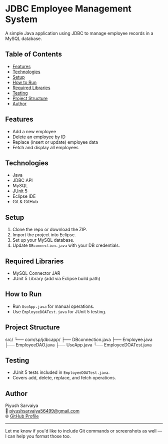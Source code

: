 # JDBC Employee Management System
A simple Java application using JDBC to manage employee records in a MySQL database.

## Table of Contents
- [Features](#features)
- [Technologies](#technologies)
- [Setup](#setup)
- [How to Run](#how-to-run)
- [Required Libraries](#required-libraries)
- [Testing](#testing)
- [Project Structure](#project-structure)
- [Author](#author)

## Features
- Add a new employee
- Delete an employee by ID
- Replace (insert or update) employee data
- Fetch and display all employees

## Technologies
- Java
- JDBC API
- MySQL
- JUnit 5
- Eclipse IDE
- Git & GitHub

## Setup
1. Clone the repo or download the ZIP.
2. Import the project into Eclipse.
3. Set up your MySQL database.
4. Update `DBconnection.java` with your DB credentials.

## Required Libraries
- MySQL Connector JAR
- JUnit 5 Library (add via Eclipse build path)

## How to Run
- Run `UseApp.java` for manual operations.
- Use `EmployeeDOATest.java` for JUnit 5 testing.

## Project Structure
src/
└── com/sp/jdbcapp/
    ├── DBconnection.java
    ├── Employee.java
    ├── EmployeeDAO.java
    ├── UseApp.java
    └── EmployeeDOATest.java

## Testing
- JUnit 5 tests included in `EmployeeDOATest.java`.
- Covers add, delete, replace, and fetch operations.
    
## Author
Piyush Sarvaiya  
📧 piyushsarvaiya56499@gmail.com  
🌐 [GitHub Profile](https://github.com/piyush5649)
    
    
---

Let me know if you'd like to include Git commands or screenshots as well — I can help you format those too.
    
